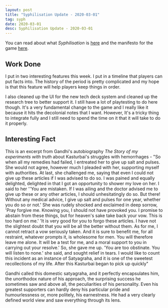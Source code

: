 ```yaml
---
layout: post
title: "Syphilisation Update - 2020-03-01"
tag: syph
date: 2020-03-01
desc: Syphilisation Update - 2020-03-01
---
```



You can read about what *Syphilisation* is [here](/blog/syph/announce) and the manifesto for the game [here](/blog/syph/newManifesto).

## Work Done

I put in two interesting features this week. I put in a timeline that players can put facts into. The history of the period is pretty complicated and my hope is that this feature will help players keep things in order.


I also cleaned up the UI for the new tech deck system and cleaned up the research tree to better support it. I still have a lot of playtesting to do here though. It's a very fundamental change to the game and I really like it because it hits the decolonial notes that I want. However, It's a tricky thing to integrate fully and I still need to spend the time on it that it will take to do it properly.

## Interesting Fact

This is an excerpt from Gandhi's autobiography *The Story of my experiments with truth* about Kasturbai's struggles with hemorrhages - "So when all my remedies had failed, I entreated her to give up salt and pulses. She would not agree, however much I pleaded with her, supporting myself with authorities. At last, she challenged me, saying that even I could not give up these articles if I was advised to do so. I was pained and equally delighted, delighted in that I got an opportunity to shower my love on her. I said to her ''You are mistaken. If I was ailing and the doctor advised me to give up these or any other articles, I should unhesitatingly do so. But there! Without any medical advice, I give up salt and pulses for one year, whether you do so or not.' She was rudely shocked and exclaimed in deep sorrow, 'Pray forgive me. Knowing you, I should not have provoked you. I promise to abstain from these things, but for heaven's sake take back your vow. This is too hard on me.' 'It is very good for you to forgo these articles. I have not the slightest doubt that you will be all the better without them. As for me, I cannot retract a vow seriously taken. And it is sure to benefit me, for all restraint, whatever prompts it, is wholesome for men. You will therefore leave me alone. It will be a test for me, and a moral support to you in carrying out your resolve.' So, she gave me up. 'You are too obstinate. You will listen to none.' she said, and sought relief in tears. I would like to count this incident as an instance of Satyagraha, and it is one of the sweetest recollections of my life. After this Kasturbai began to pick up quickly"


Gandhi called this domestic satyagraha, and it perfectly encapsulates him, the unorthodox nature of his approach, the surprising success he sometimes saw and above all, the peculiarities of his personality. Even his greatest supporters can hardly deny his particular pride and humourlessness or, more politely, his earnestness. He had a very clearly defined world view and saw everything through its lens.

